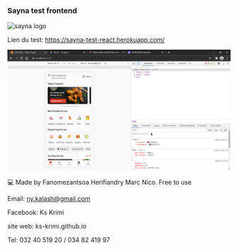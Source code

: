 ### Sayna test frontend

<img src="http://sayna.io/assets/images/166DD4AF-CBDF-4E9A-8B05-8FAF64F15A5A-p-500.png" alt="sayna logo" style="width: 150px; height: auto;"/>

Lien du test: https://sayna-test-react.herokuapp.com/

![Alt text](./screenshot.png "Screenshot")

💻 Made by Fanomezantsoa Herifiandry Marc Nico. Free to use

Email: ny.kalash@gmail.com

Facebook: Ks Krimi

site web: ks-krimi.github.io

Tel: 032 40 519 20 / 034 82 419 97
